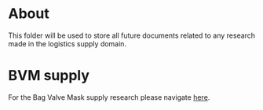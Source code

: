 # About 

This folder will be used to store all future documents related to any research made in the logistics supply domain.

# BVM supply

For the Bag Valve Mask supply research please navigate [here](BVM.md).